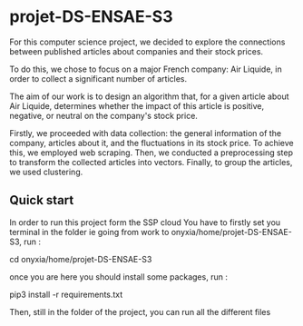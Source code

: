 # projet-DS-ENSAE-S3

For this computer science project, we decided to explore the connections between published articles about companies and their stock prices.

To do this, we chose to focus on a major French company: Air Liquide, in order to collect a significant number of articles.

The aim of our work is to design an algorithm that, for a given article about Air Liquide, determines whether the impact of this article is positive, negative, or neutral on the company's stock price.

Firstly, we proceeded with data collection: the general information of the company, articles about it, and the fluctuations in its stock price. To achieve this, we employed web scraping. Then, we conducted a preprocessing step to transform the collected articles into vectors. Finally, to group the articles, we used clustering.

## Quick start
In order to run this project form the SSP cloud
You have to firstly set you terminal in the folder ie going from work to onyxia/home/projet-DS-ENSAE-S3, run :

cd onyxia/home/projet-DS-ENSAE-S3

once you are here you should install some packages, run :

pip3 install -r requirements.txt

Then, still in the folder of the project, you can run all the different files 